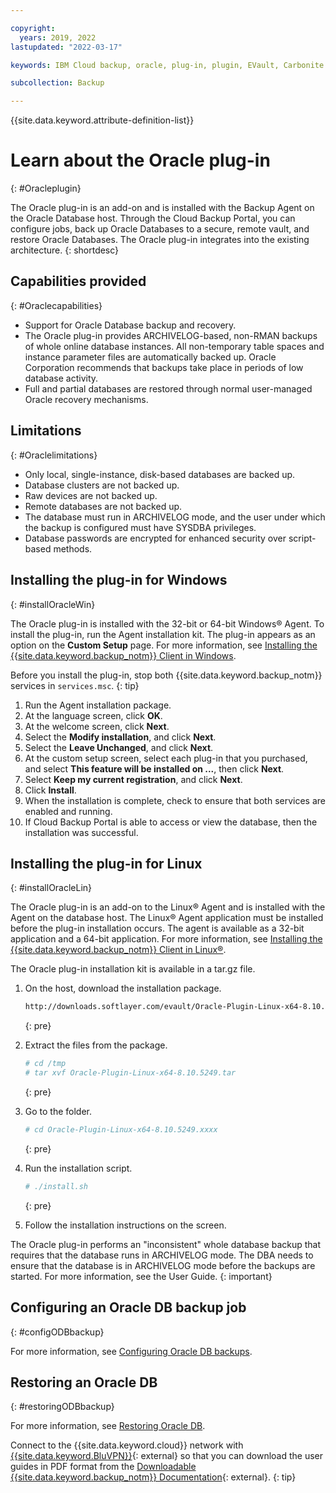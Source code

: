 ```yaml
---

copyright:
  years: 2019, 2022
lastupdated: "2022-03-17"

keywords: IBM Cloud backup, oracle, plug-in, plugin, EVault, Carbonite

subcollection: Backup

---
```

{{site.data.keyword.attribute-definition-list}}

# Learn about the Oracle plug-in
{: #Oracleplugin}

The Oracle plug-in is an add-on and is installed with the Backup Agent on the Oracle Database host. Through the Cloud Backup Portal, you can configure jobs, back up Oracle Databases to a secure, remote vault, and restore Oracle Databases. The Oracle plug-in integrates into the existing architecture.
{: shortdesc}

## Capabilities provided
{: #Oraclecapabilities}

- Support for Oracle Database backup and recovery.
- The Oracle plug-in provides ARCHIVELOG-based, non-RMAN backups of whole online database instances. All non-temporary table spaces and instance parameter files are automatically backed up. Oracle Corporation recommends that backups take place in periods of low database activity.
- Full and partial databases are restored through normal user-managed Oracle recovery mechanisms.

## Limitations
{: #Oraclelimitations}

- Only local, single-instance, disk-based databases are backed up.
- Database clusters are not backed up.
- Raw devices are not backed up.
- Remote databases are not backed up.
- The database must run in ARCHIVELOG mode, and the user under which the backup is configured must have SYSDBA privileges.
- Database passwords are encrypted for enhanced security over script-based methods.

## Installing the plug-in for Windows
{: #installOracleWin}

The Oracle plug-in is installed with the 32-bit or 64-bit Windows&reg; Agent. To install the plug-in, run the Agent installation kit. The plug-in appears as an option on the **Custom Setup** page. For more information, see  [Installing the {{site.data.keyword.backup_notm}} Client in Windows](/docs/Backup?topic=Backup-InstallinWindows).

Before you install the plug-in, stop both {{site.data.keyword.backup_notm}} services in `services.msc`.
{: tip}

1. Run the Agent installation package.
2. At the language screen, click **OK**.
3. At the welcome screen, click **Next**.
4. Select the **Modify installation**, and click **Next**.
5. Select the **Leave Unchanged**, and click **Next**.
6. At the custom setup screen, select each plug-in that you purchased, and select **This feature will be installed on ...**, then click **Next**.
7. Select **Keep my current registration**, and click **Next**.
8. Click **Install**.
9. When the installation is complete, check to ensure that both services are enabled and running.
10. If Cloud Backup Portal is able to access or view the database, then the installation was successful.

## Installing the plug-in for Linux
{: #installOracleLin}

The Oracle plug-in is an add-on to the Linux&reg; Agent and is installed with the Agent on the database host. The Linux&reg; Agent application must be installed before the plug-in installation occurs. The agent is available as a 32-bit application and a 64-bit application. For more information, see [Installing the {{site.data.keyword.backup_notm}} Client in Linux&reg;](/docs/Backup?topic=Backup-InstallinLinux).

The Oracle plug-in installation kit is available in a tar.gz file.

1. On the host, download the installation package.
   ```zsh
   http://downloads.softlayer.com/evault/Oracle-Plugin-Linux-x64-8.10.5249.tar.gz
   ```
   {: pre}

2. Extract the files from the package.
   ```zsh
   # cd /tmp
   # tar xvf Oracle-Plugin-Linux-x64-8.10.5249.tar
   ```
   {: pre}

3. Go to the folder.
   ```zsh
   # cd Oracle-Plugin-Linux-x64-8.10.5249.xxxx
   ```
   {: pre}

4. Run the installation script.
   ```zsh
   # ./install.sh
   ```
   {: pre}

5. Follow the installation instructions on the screen.

The Oracle plug-in performs an "inconsistent" whole database backup that requires that the database runs in ARCHIVELOG mode. The DBA needs to ensure that the database is in ARCHIVELOG mode before the backups are started. For more information, see the User Guide.
{: important}

## Configuring an Oracle DB backup job
{: #configODBbackup}

For more information, see [Configuring Oracle DB backups](/docs/Backup?topic=Backup-configureOracleBackup).

## Restoring an Oracle DB
{: #restoringODBbackup}

For more information, see [Restoring Oracle DB](/docs/Backup?topic=Backup-restoreOracleDB).

Connect to the {{site.data.keyword.cloud}} network with [{{site.data.keyword.BluVPN}}](https://www.ibm.com/cloud/vpn-access){: external} so that you can download the user guides in PDF format from the [Downloadable {{site.data.keyword.backup_notm}} Documentation](http://downloads.service.softlayer.com/evault/Documentation/){: external}.
{: tip}
